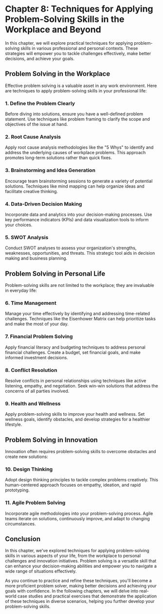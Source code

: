 Chapter 8: Techniques for Applying Problem-Solving Skills in the Workplace and Beyond
=====================================================================================

In this chapter, we will explore practical techniques for applying problem-solving skills in various professional and personal contexts. These strategies will empower you to tackle challenges effectively, make better decisions, and achieve your goals.

Problem Solving in the Workplace
--------------------------------

Effective problem solving is a valuable asset in any work environment. Here are techniques to apply problem-solving skills in your professional life:

### 1. **Define the Problem Clearly**

Before diving into solutions, ensure you have a well-defined problem statement. Use techniques like problem framing to clarify the scope and objectives of the issue at hand.

### 2. **Root Cause Analysis**

Apply root cause analysis methodologies like the "5 Whys" to identify and address the underlying causes of workplace problems. This approach promotes long-term solutions rather than quick fixes.

### 3. **Brainstorming and Idea Generation**

Encourage team brainstorming sessions to generate a variety of potential solutions. Techniques like mind mapping can help organize ideas and facilitate creative thinking.

### 4. **Data-Driven Decision Making**

Incorporate data and analytics into your decision-making processes. Use key performance indicators (KPIs) and data visualization tools to inform your choices.

### 5. **SWOT Analysis**

Conduct SWOT analyses to assess your organization's strengths, weaknesses, opportunities, and threats. This strategic tool aids in decision making and business planning.

Problem Solving in Personal Life
--------------------------------

Problem-solving skills are not limited to the workplace; they are invaluable in everyday life:

### 6. **Time Management**

Manage your time effectively by identifying and addressing time-related challenges. Techniques like the Eisenhower Matrix can help prioritize tasks and make the most of your day.

### 7. **Financial Problem Solving**

Apply financial literacy and budgeting techniques to address personal financial challenges. Create a budget, set financial goals, and make informed investment decisions.

### 8. **Conflict Resolution**

Resolve conflicts in personal relationships using techniques like active listening, empathy, and negotiation. Seek win-win solutions that address the concerns of all parties involved.

### 9. **Health and Wellness**

Apply problem-solving skills to improve your health and wellness. Set wellness goals, identify obstacles, and develop strategies for a healthier lifestyle.

Problem Solving in Innovation
-----------------------------

Innovation often requires problem-solving skills to overcome obstacles and create new solutions:

### 10. **Design Thinking**

Adopt design thinking principles to tackle complex problems creatively. This human-centered approach focuses on empathy, ideation, and rapid prototyping.

### 11. **Agile Problem Solving**

Incorporate agile methodologies into your problem-solving process. Agile teams iterate on solutions, continuously improve, and adapt to changing circumstances.

Conclusion
----------

In this chapter, we've explored techniques for applying problem-solving skills in various aspects of your life, from the workplace to personal challenges and innovation initiatives. Problem solving is a versatile skill that can enhance your decision-making abilities and empower you to navigate a wide range of situations effectively.

As you continue to practice and refine these techniques, you'll become a more proficient problem solver, making better decisions and achieving your goals with confidence. In the following chapters, we will delve into real-world case studies and practical exercises that demonstrate the application of these techniques in diverse scenarios, helping you further develop your problem-solving skills.
